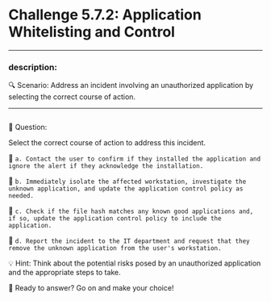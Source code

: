 # **Challenge 5.7.2: Application Whitelisting and Control**

---

### **description:**

🔍 Scenario: Address an incident involving an unauthorized application by selecting the correct course of action.

---
```plaintext

```
🤔 Question:

Select the correct course of action to address this incident.

🔘 ```a. Contact the user to confirm if they installed the application and ignore the alert if they acknowledge the installation.```

🔘 ```b. Immediately isolate the affected workstation, investigate the unknown application, and update the application control policy as needed.```

🔘 ```c. Check if the file hash matches any known good applications and, if so, update the application control policy to include the application.```

🔘 ```d. Report the incident to the IT department and request that they remove the unknown application from the user's workstation.```

💡 Hint: Think about the potential risks posed by an unauthorized application and the appropriate steps to take.

🚀 Ready to answer? Go on and make your choice!